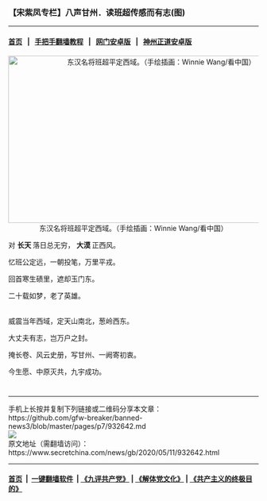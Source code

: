 ### 【宋紫凤专栏】八声甘州．读班超传感而有志(图)
------------------------

#### [首页](https://github.com/gfw-breaker/banned-news3/blob/master/README.md) &nbsp;&nbsp;|&nbsp;&nbsp; [手把手翻墙教程](https://github.com/gfw-breaker/guides/wiki) &nbsp;&nbsp;|&nbsp;&nbsp; [网门安卓版](https://github.com/oGate2/oGate) &nbsp;&nbsp;|&nbsp;&nbsp; [神州正道安卓版](https://github.com/SzzdOgate/update) 



<div class="article_right" style="fone-color:#000">
 <p style="text-align:center">
  <img alt="东汉名将班超平定西域。（手绘插画：Winnie Wang/看中国）" src="https://img2.secretchina.com/pic/2019/9-23/p2523781a300846413-ss.jpg" style="height:337px; width:600px"/>
  <br>
   东汉名将班超平定西域。（手绘插画：Winnie Wang/看中国）
   <span id="hideid" name="hideid" style="color:red;display:none;">
    <span href="https://www.secretchina.com">
    </span>
   </span>
  </br>
 </p>
 <p>
  对
  <strong>
   长天
  </strong>
  落日总无穷，
  <strong>
   <span href="https://www.secretchina.com/news/gb/tag/大漠" target="_blank">
    大漠
   </span>
  </strong>
  正西风。
  <span id="hideid" name="hideid" style="color:red;display:none;">
   <span href="https://www.secretchina.com">
   </span>
  </span>
 </p>
 <p>
  忆班公定远，一朝投笔，万里平戎。
 </p>
 <p>
  回首寒生碛里，遮却玉门东。
 </p>
 <p>
  二十载如梦，老了英雄。
 </p>
 <p>
  <br>
   威震当年西域，定天山南北，葱岭西东。
  </br>
 </p>
 <p>
  大丈夫有志，岂万户之封。
 </p>
 <p>
  掩长卷、风云史册，写甘州、一阙寄初衷。
 </p>
 <p>
  今生愿、中原灭共，九宇成功。
  <center>
   <div>
    <div id="txt-mid2-t22-2017" style="display: block;  max-height: 351px;  overflow: hidden;">
     <div id="SC-21xxx">
     </div>
     <ins class="adsbygoogle" data-ad-client="ca-pub-1276641434651360" data-ad-format="auto" data-ad-slot="4301710469" data-full-width-responsive="true" style="display:block">
     </ins>
    </div>
   </div>
  </center>
  <div style="padding-top:12px;">
  </div>
 </p>
</div>

<hr/>
手机上长按并复制下列链接或二维码分享本文章：<br/>
https://github.com/gfw-breaker/banned-news3/blob/master/pages/p7/932642.md <br/>
<a href='https://github.com/gfw-breaker/banned-news3/blob/master/pages/p7/932642.md'><img src='https://github.com/gfw-breaker/banned-news3/blob/master/pages/p7/932642.md.png'/></a> <br/>
原文地址（需翻墙访问）：https://www.secretchina.com/news/gb/2020/05/11/932642.html


------------------------
#### [首页](https://github.com/gfw-breaker/banned-news3/blob/master/README.md) &nbsp;|&nbsp; [一键翻墙软件](https://github.com/gfw-breaker/nogfw/blob/master/README.md) &nbsp;| [《九评共产党》](https://github.com/gfw-breaker/9ping.md/blob/master/README.md#九评之一评共产党是什么) | [《解体党文化》](https://github.com/gfw-breaker/jtdwh.md/blob/master/README.md) | [《共产主义的终极目的》](https://github.com/gfw-breaker/gczydzjmd.md/blob/master/README.md)


<img src='http://gfw-breaker.win/banned-news3/pages/p7/932642.md' width='0px' height='0px'/>